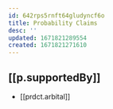 ```yaml
---
id: 642rps5rnft64gludyncf6o
title: Probability Claims
desc: ''
updated: 1671821289554
created: 1671821271610
---
```


## [[p.supportedBy]]

- [[prdct.arbital]]